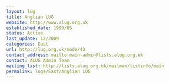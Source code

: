 ```yaml
---
layout: lug
title: Anglian LUG
website: http://www.alug.org.uk
established_date: 1999/05
status: Active
last_update: 12/2009
categories: East
url: http://lug.org.uk/node/43
contact_address: mailto:main-admin@lists.alug.org.uk
contact: ALUG Admin Team
mailing_list: http://lists.alug.org.uk/mailman/listinfo/main
permalink: lugs/East/Anglian LUG
---
```

